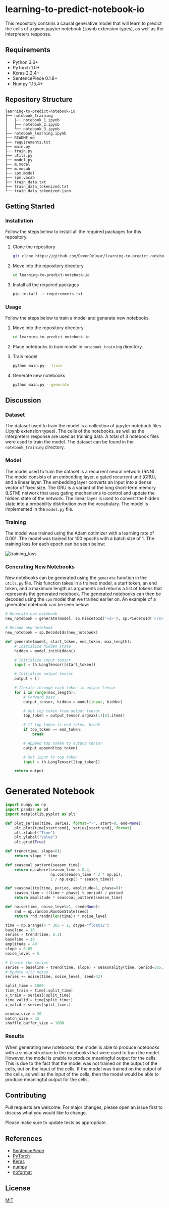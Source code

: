 # learning-to-predict-notebook-io

This repository contains a causal generative model that will learn to predict the cells of a given jupyter notebook (.ipynb extension types), as well as the interpreters response.

## Requirements

- Python 3.6+
- PyTorch 1.0+
- Keras 2.2.4+
- SentencePiece 0.1.8+
- Numpy 1.15.4+

## Repository Structure

```
learning-to-predict-notebook-io
├── notebook_training
│   ├── notebook_1.ipynb
│   ├── notebook_2.ipynb
│   └── notebook_3.ipynb
├── notebook_learning.ipynb
├── README.md
├── requirements.txt
├── main.py
├── train.py
├── utils.py
├── model.py
├── m.model
├── m.vocab
├── spm.model
├── spm.vocab
├── train_data.txt
├── train_data_tokenized.txt
└── train_data_tokenized.json
```

## Getting Started

### Installation

Follow the steps below to install all the required packages for this repository.

1. Clone the repository

    ```bash
    git clone https://github.com/DevonDelmar/learning-to-predict-notebook-io.git
    ```

2. Move into the repository directory

    ```bash
    cd learning-to-predict-notebook-io
    ```

3. Install all the required packages

    ```bash
    pip install -r requirements.txt
    ```

### Usage

Follow the steps below to train a model and generate new notebooks.

1. Move into the repository directory

    ```bash
    cd learning-to-predict-notebook-io
    ```

2. Place notebooks to train model in `notebook_training` directory.

3. Train model

    ```bash
    python main.py --train
    ```

4. Generate new notebooks

    ```bash
    python main.py --generate
    ```

## Discussion

### Dataset

The dataset used to train the model is a collection of jupyter notebook files (.ipynb extension types). The cells of the notebooks, as well as the interpreters response are used as training data. A total of 3 notebook files were used to train the model. The dataset can be found in the `notebook_training` directory.

### Model

The model used to train the dataset is a recurrent neural network (RNN). The model consists of an embedding layer, a gated recurrent unit (GRU), and a linear layer. The embedding layer converts an input into a dense vector of fixed size. The GRU is a variant of the long short-term memory (LSTM) network that uses gating mechanisms to control and update the hidden state of the network. The linear layer is used to convert the hidden state into a probability distribution over the vocabulary. The model is implemented in the `model.py` file.

### Training

The model was trained using the Adam optimizer with a learning rate of 0.001. The model was trained for 100 epochs with a batch size of 1. The training loss for each epoch can be seen below:

![training_loss](images/training_loss.png)

### Generating New Notebooks

New notebooks can be generated using the `generate` function in the `utils.py` file. This function takes in a trained model, a start token, an end token, and a maximum length as arguments and returns a list of tokens that represents the generated notebook. The generated notebooks can then be decoded using the `spm` model that we trained earlier on. An example of a generated notebook can be seen below:

```python 
# Generate new notebook
new_notebook = generate(model, sp.PieceToId('<s>'), sp.PieceToId('</s>'), 100)

# Decode new notebook
new_notebook = sp.DecodeIds(new_notebook)
```

```python
def generate(model, start_token, end_token, max_length):
    # Initialize hidden state
    hidden = model.initHidden()

    # Initialize input tensor
    input = th.LongTensor([start_token])

    # Initialize output tensor
    output = []

    # Iterate through each token in output tensor
    for i in range(max_length):
        # Forward pass
        output_tensor, hidden = model(input, hidden)

        # Get top token from output tensor
        top_token = output_tensor.argmax(1)[0].item()

        # If top token is end token, break
        if top_token == end_token:
            break

        # Append top token to output tensor
        output.append(top_token)

        # Set input to top token
        input = th.LongTensor([top_token])

    return output
```


# Generated Notebook

```python
import numpy as np
import pandas as pd
import matplotlib.pyplot as plt

def plot_series(time, series, format="-", start=0, end=None):
    plt.plot(time[start:end], series[start:end], format)
    plt.xlabel("Time")
    plt.ylabel("Value")
    plt.grid(True)

def trend(time, slope=0):
    return slope * time

def seasonal_pattern(season_time):
    return np.where(season_time < 0.4,
                    np.cos(season_time * 2 * np.pi),
                    1 / np.exp(3 * season_time))

def seasonality(time, period, amplitude=1, phase=0):
    season_time = ((time + phase) % period) / period
    return amplitude * seasonal_pattern(season_time)

def noise(time, noise_level=1, seed=None):
    rnd = np.random.RandomState(seed)
    return rnd.randn(len(time)) * noise_level

time = np.arange(4 * 365 + 1, dtype="float32")
baseline = 10
series = trend(time, 0.1)  
baseline = 10
amplitude = 40
slope = 0.05
noise_level = 5

# Create the series
series = baseline + trend(time, slope) + seasonality(time, period=365, amplitude=amplitude)
# Update with noise
series += noise(time, noise_level, seed=42)

split_time = 1000
time_train = time[:split_time]
x_train = series[:split_time]
time_valid = time[split_time:]
x_valid = series[split_time:]

window_size = 20
batch_size = 32
shuffle_buffer_size = 1000
```


### Results

When generating new notebooks, the model is able to produce notebooks with a similar structure to the notebooks that were used to train the model. However, the model is unable to produce meaningful output for the cells. This is due to the fact that the model was not trained on the output of the cells, but on the input of the cells. If the model was trained on the output of the cells, as well as the input of the cells, then the model would be able to produce meaningful output for the cells. 


## Contributing

Pull requests are welcome. For major changes, please open an issue first to discuss what you would like to change.

Please make sure to update tests as appropriate.


## References

- [SentencePiece](https://github.com/google/sentencepiece)
- [PyTorch](https://pytorch.org/)
- [Keras](https://keras.io/)
- [numpy](https://numpy.org/)
- [nbformat](https://github.com/jupyter/nbformat)


## License

[MIT](https://choosealicense.com/licenses/mit/)
